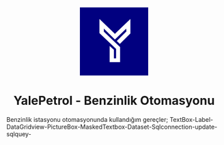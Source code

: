 <br />
<div align="center">
   <img src="https://github.com/Ardacanuysal/Benzinlik-Otomasyonu/blob/main/Benzin_istanyonu_otomasyonu/Resources/logo.png" width="160" height="160"  />
  <h1 align="center">YalePetrol - Benzinlik Otomasyonu</h1>
</div>
Benzinlik istasyonu otomasyonunda kullandığım gereçler;
TextBox-Label-DataGridview-PictureBox-MaskedTextbox-Dataset-Sqlconnection-update-sqlquey-
